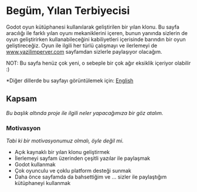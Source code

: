 # Begüm, Yılan Terbiyecisi
Godot oyun kütüphanesi kullanılarak geliştirilen bir yılan klonu. 
Bu sayfa aracılığı ile farklı yılan oyunı mekaniklerini içeren, bunun yanında sizlerin de oyun geliştirirken kullanabileceğini kabiliyetleri içerisinde barındın bir oyun geliştireceğiz. Oyun ile ilgili her türlü çalışmayı ve ilerlemeyi de www.yazilimperver.com sayfamdan sizlerle paylaşıyor olacağım.

NOT: Bu sayfa henüz çok yeni, o sebeple bir çok ağır eksiklik içeriyor olabilir :)

*Diğer dillerde bu sayfayı görüntülemek için: [English](README.md)

## Kapsam

*Bu başlık altında proje ile ilgili neler yapacağımıza bir göz atalım.*

### Motivasyon

*Tabi ki bir motivasyonumuz olmalı, öyle değil mi.*

- Açık kaynaklı bir yılan klonu geliştirmek
- İlerlemeyi sayfam üzerinden çeşitli yazılar ile paylaşmak
- Godot kullanmak
- Çok oyunculu ve çoklu platform desteği sunmak
- Daha önce sayfamda da bahsettiğim ve ... sizler ile paylaştığım kütüphaneyi kullanmak
